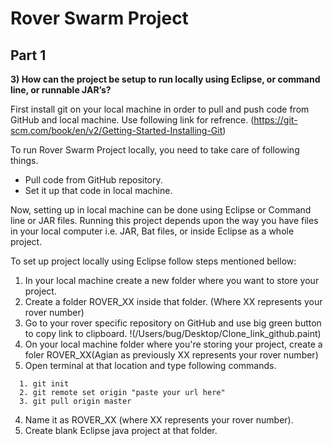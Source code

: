 # Rover Swarm Project

## Part 1

**3) How can the project be setup to run locally using Eclipse, or command line, or runnable JAR’s?**

First install git on your local machine in order to pull and push code from GitHub and local machine.
Use following link for refrence.
(https://git-scm.com/book/en/v2/Getting-Started-Installing-Git)

To run Rover Swarm Project locally, you need to take care of following things.
* Pull code from GitHub repository.
* Set it up that code in local machine.

Now, setting up in local machine can be done using Eclipse or Command line or JAR files.
Running this project depends upon the way you have files in your local computer i.e. JAR, Bat files, or inside Eclipse as a whole project.

To set up project  locally using Eclipse follow steps mentioned bellow:
1. In your local machine create a new folder where you want to store your project.
2. Create a folder ROVER_XX inside that folder. (Where XX represents your rover number)
3. Go to your rover specific repository on GitHub and use big green button to copy link to clipboard.
!(/Users/bug/Desktop/Clone_link_github.paint)
4. On your local machine folder where you're storing your project, create a foler ROVER_XX(Agian as previously XX represents your rover number)
5. Open terminal at that location and type following commands.
```
  1. git init
  2. git remote set origin "paste your url here"
  3. git pull origin master
```
4. Name it as ROVER_XX (where XX represents your rover number).
4. Create blank Eclipse java project at that folder.
